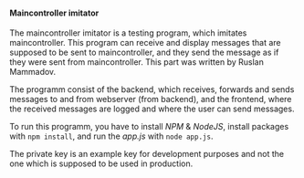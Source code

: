 #### Maincontroller imitator
The maincontroller imitator is a testing program, which imitates maincontroller. This program can receive and display messages that are supposed to be sent to maincontroller, and they send the message as if they were sent from maincontroller. This part was written by Ruslan Mammadov.

The programm consist of the backend, which receives, forwards and sends messages to and from webserver (from backend), and the frontend, where the received messages are logged and where the user can send messages.

To run this programm, you have to install _NPM_ & _NodeJS_, install packages with `npm install`, and run the *app.js* with `node app.js`.

The private key is an example key for development purposes and not the one which is supposed to be used in production.
